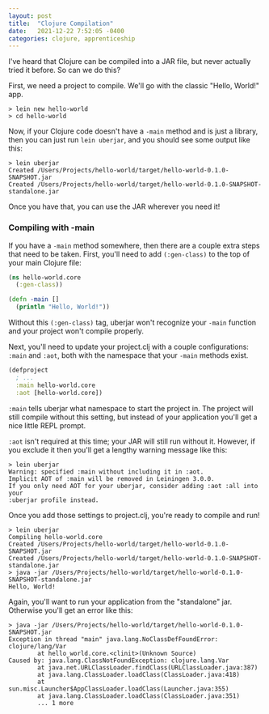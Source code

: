 ```yaml
---
layout: post
title:  "Clojure Compilation"
date:   2021-12-22 7:52:05 -0400
categories: clojure, apprenticeship
---
```


I've heard that Clojure can be compiled into a JAR file, but never actually
tried it before. So can we do this?

First, we need a project to compile. We'll go with the classic "Hello, World!"
app.

````
> lein new hello-world
> cd hello-world
````

Now, if your Clojure code doesn't have a `-main` method and is just a library,
then you can just run `lein uberjar`, and you should see some output like this:

````
> lein uberjar
Created /Users/Projects/hello-world/target/hello-world-0.1.0-SNAPSHOT.jar
Created /Users/Projects/hello-world/target/hello-world-0.1.0-SNAPSHOT-standalone.jar
````

Once you have that, you can use the JAR wherever you need it!

### Compiling with -main

If you have a `-main` method somewhere, then there are a couple extra steps 
that need to be taken. First, you'll need to add `(:gen-class)` to the top
of your main Clojure file:

````clojure
(ns hello-world.core
  (:gen-class))

(defn -main []
  (println "Hello, World!"))
````

Without this `(:gen-class)` tag, uberjar won't recognize your `-main` 
function and your project won't compile properly.

Next, you'll need to update your project.clj with a couple configurations:
`:main` and `:aot`, both with the namespace that your `-main` methods exist.

````clojure
(defproject 
  ; ...
  :main hello-world.core
  :aot [hello-world.core])
````

`:main` tells uberjar what namespace to start the project in. The project will
still compile without this setting, but instead of your application you'll
get a nice little REPL prompt.

`:aot` isn't required at this time; your JAR will still run without it. 
However, if you exclude it then you'll get a lengthy warning message 
like this:

````
> lein uberjar
Warning: specified :main without including it in :aot. 
Implicit AOT of :main will be removed in Leiningen 3.0.0. 
If you only need AOT for your uberjar, consider adding :aot :all into your
:uberjar profile instead.
````

Once you add those settings to project.clj, you're ready to compile and run!

````
> lein uberjar
Compiling hello-world.core
Created /Users/Projects/hello-world/target/hello-world-0.1.0-SNAPSHOT.jar
Created /Users/Projects/hello-world/target/hello-world-0.1.0-SNAPSHOT-standalone.jar
> java -jar /Users/Projects/hello-world/target/hello-world-0.1.0-SNAPSHOT-standalone.jar
Hello, World!
````

Again, you'll want to run your application from the "standalone" jar.
Otherwise you'll get an error like this:

````
> java -jar /Users/Projects/hello-world/target/hello-world-0.1.0-SNAPSHOT.jar
Exception in thread "main" java.lang.NoClassDefFoundError: clojure/lang/Var
        at hello_world.core.<clinit>(Unknown Source)
Caused by: java.lang.ClassNotFoundException: clojure.lang.Var
        at java.net.URLClassLoader.findClass(URLClassLoader.java:387)
        at java.lang.ClassLoader.loadClass(ClassLoader.java:418)
        at sun.misc.Launcher$AppClassLoader.loadClass(Launcher.java:355)
        at java.lang.ClassLoader.loadClass(ClassLoader.java:351)
        ... 1 more
````

